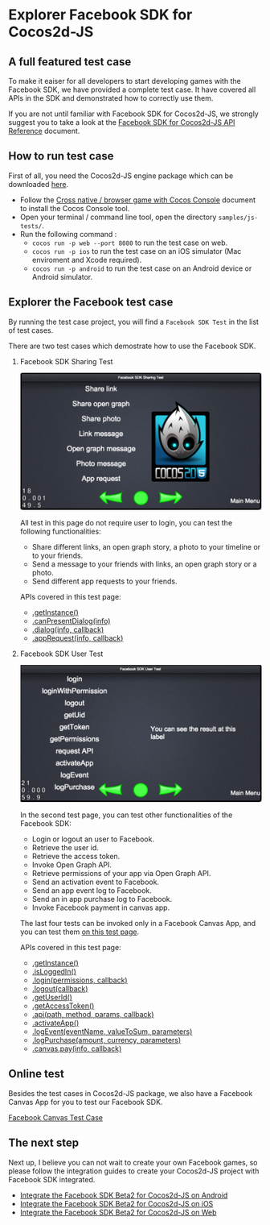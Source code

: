 # Explorer Facebook SDK for Cocos2d-JS

## A full featured test case

To make it eaiser for all developers to start developing games with the Facebook SDK, we have provided a complete test case. It have covered all APIs in the SDK and demonstrated how to correctly use them.

If you are not until familiar with Facebook SDK for Cocos2d-JS, we strongly suggest you to take a look at the [Facebook SDK for Cocos2d-JS API Reference](../api-reference/zh.md) document.

## How to run test case

First of all, you need the Cocos2d-JS engine package which can be downloaded [here](http://www.cocos2d-x.org/download).

- Follow the [Cross native / browser game with Cocos Console](http://cocos2d-x.org/docs/manual/framework/cocos2d-js/2-working-environment-and-workflow/2-2-cross-native-browser-game-with-cocos-console/en) document to install the Cocos Console tool.
- Open your terminal / command line tool, open the directory `samples/js-tests/`.
- Run the following command : 
    + `cocos run -p web --port 8080` to run the test case on web.
    + `cocos run -p ios` to run the test case on an iOS simulator (Mac enviroment and Xcode required).
    + `cocos run -p android` to run the test case on an Android device or Android simulator.

## Explorer the Facebook test case

By running the test case project, you will find a `Facebook SDK Test` in the list of test cases.

There are two test cases which demostrate how to use the Facebook SDK.

1. Facebook SDK Sharing Test

    ![](share.jpg)

    All test in this page do not require user to login, you can test the following functionalities:

    - Share different links, an open graph story, a photo to your timeline or to your friends.
    - Send a message to your friends with links, an open graph story or a photo.
    - Send different app requests to your friends.

    APIs covered in this test page:

    - [.getInstance()](../api-reference/get-instance.md)
    - [.canPresentDialog(info)](../api-reference/can-present-dialog.md)
    - [.dialog(info, callback)](../api-reference/dialog.md)
    - [.appRequest(info, callback)](../api-reference/app-request.md)

2. Facebook SDK User Test

    ![](user.jpg)

    In the second test page, you can test other functionalities of the Facebook SDK:

    - Login or logout an user to Facebook.
    - Retrieve the user id.
    - Retrieve the access token.
    - Invoke Open Graph API.
    - Retrieve permissions of your app via Open Graph API.
    - Send an activation event to Facebook.
    - Send an app event log to Facebook.
    - Send an in app purchase log to Facebook.
    - Invoke Facebook payment in canvas app.

    The last four tests can be invoked only in a Facebook Canvas App, and you can test them [on this test page](https://apps.facebook.com/cocostestmyfc/).

    APIs covered in this test page:

    - [.getInstance()](../api-reference/get-instance.md)
    - [.isLoggedIn()](../api-reference/isloggedin.md)
    - [.login(permissions, callback)](../api-reference/login.md)
    - [.logout(callback)](../api-reference/logout.md)
    - [.getUserId()](../api-reference/get-userid.md)
    - [.getAccessToken()](../api-reference/get-accesstoken.md)
    - [.api(path, method, params, callback)](../api-reference/api.md)
    - [.activateApp()](../api-reference/activate-app.md)
    - [.logEvent(eventName, valueToSum, parameters)](../api-reference/log-event.md)
    - [.logPurchase(amount, currency, parameters)](../api-reference/log-purchase.md)
    - [.canvas.pay(info, callback)](../api-reference/pay.md)

## Online test

Besides the test cases in Cocos2d-JS package, we also have a Facebook Canvas App for you to test our Facebook SDK.

[Facebook Canvas Test Case](https://apps.facebook.com/cocostestmyfc/)

## The next step

Next up, I believe you can not wait to create your own Facebook games, so please follow the integration guides to create your Cocos2d-JS project with Facebook SDK integrated.

- [Integrate the Facebook SDK Beta2 for Cocos2d-JS on Android](../facebook-sdk-on-android/en.md)
- [Integrate the Facebook SDK Beta2 for Cocos2d-JS on iOS](../facebook-sdk-on-ios/en.md)
- [Integrate the Facebook SDK Beta2 for Cocos2d-JS on Web](../facebook-sdk-on-web/en.md)